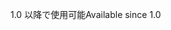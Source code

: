 <span data-ttu-id="5567e-101">1.0 以降で使用可能</span><span class="sxs-lookup"><span data-stu-id="5567e-101">Available since 1.0</span></span>